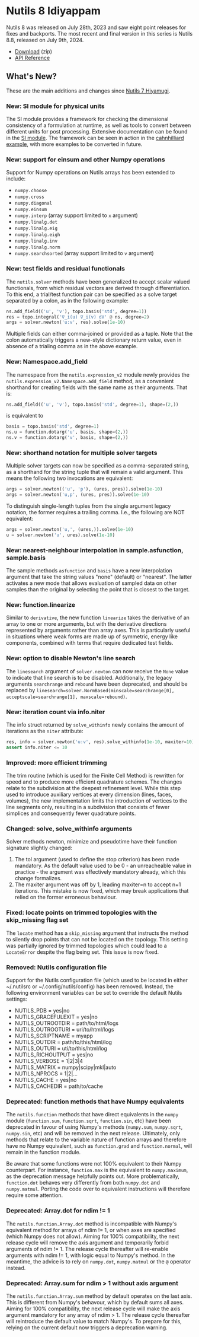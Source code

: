 # Nutils 8 Idiyappam

Nutils 8 was released on July 28th, 2023 and saw eight point releases for fixes
and backports. The most recent and final version in this series is Nutils 8.8,
released on July 9th, 2024.
- [Download](https://github.com/evalf/nutils/archive/refs/tags/v8.8.zip) (zip)
- [API Reference](https://docs.nutils.org/en/v8.8/)

## What's New?

These are the main additions and changes since [Nutils 7
Hiyamugi](release-7.md).

### New: SI module for physical units

The SI module provides a framework for checking the dimensional consistency of
a formulation at runtime, as well as tools to convert between different units
for post processing. Extensive documentation can be found in the [SI
module](https://docs.nutils.org/en/v8.0/nutils/SI/#module-nutils.SI). The
framework can be seen in action in the [cahnhilliard
example](https://examples.nutils.org/official-cahnhilliard/), with more
examples to be converted in future.

### New: support for einsum and other Numpy operations

Support for Numpy operations on Nutils arrays has been extended to include:

- `numpy.choose`
- `numpy.cross`
- `numpy.diagonal`
- `numpy.einsum`
- `numpy.interp` (array support limited to `x` argument)
- `numpy.linalg.det`
- `numpy.linalg.eig`
- `numpy.linalg.eigh`
- `numpy.linalg.inv`
- `numpy.linalg.norm`
- `numpy.searchsorted` (array support limited to `v` argument)

### New: test fields and residual functionals

The `nutils.solver` methods have been generalized to accept scalar valued
functionals, from which residual vectors are derived through differentiation.
To this end, a trial/test function pair can be specified as a solve target
separated by a colon, as in the following example:

```python
ns.add_field(('u', 'v'), topo.basis('std', degree=1))
res = topo.integral('∇_i(u) ∇_i(v) dV' @ ns, degree=2)
args = solver.newton('u:v', res).solve(1e-10)
```

Multiple fields can either comma-joined or provided as a tuple. Note that the
colon automatically triggers a new-style dictionary return value, even in
absence of a trialing comma as in the above example.

### New: Namespace.add_field

The namespace from the `nutils.expression_v2` module newly provides the
`nutils.expression_v2.Namespace.add_field` method, as a convenient shorthand
for creating fields with the same name as their arguments. That is:

```python
ns.add_field(('u', 'v'), topo.basis('std', degree=1), shape=(2,))
```

is equivalent to

```python
basis = topo.basis('std', degree=1)
ns.u = function.dotarg('u', basis, shape=(2,))
ns.v = function.dotarg('v', basis, shape=(2,))
```

### New: shorthand notation for multiple solver targets

Multiple solver targets can now be specified as a comma-separated string, as a
shorthand for the string tuple that will remain a valid argument. This means
the following two invocations are equivalent:

```python
args = solver.newton(('u', 'p'), (ures, pres)).solve(1e-10)
args = solver.newton('u,p', (ures, pres)).solve(1e-10)
```

To distinguish single-length tuples from the single argument legacy notation,
the former requires a trailing comma. I.e., the following are NOT equivalent:

```python
args = solver.newton('u,', (ures,)).solve(1e-10)
u = solver.newton('u', ures).solve(1e-10)
```
### New: nearest-neighbour interpolation in sample.asfunction, sample.basis

The sample methods `asfunction` and `basis` have a new interpolation argument
that take the string values "none" (default) or "nearest". The latter activates
a new mode that allows evaluation of sampled data on other samples than the
original by selecting the point that is closest to the target.

### New: function.linearize

Similar to `derivative`, the new function `linearize` takes the derivative of
an array to one or more arguments, but with the derivative directions
represented by arguments rather than array axes. This is particularly useful in
situations where weak forms are made up of symmetric, energy like components,
combined with terms that require dedicated test fields.

### New: option to disable Newton's line search

The `linesearch` argument of `solver.newton` can now receive the `None` value
to indicate that line search is to be disabled. Additionally, the legacy
arguments `searchrange` and `rebound` have been deprecated, and should be
replaced by `linesearch=solver.NormBased(minscale=searchrange[0],
acceptscale=searchrange[1], maxscale=rebound)`.

### New: iteration count via info.niter

The info struct returned by `solve_withinfo` newly contains the amount of
iterations as the `niter` attribute:

```python
res, info = solver.newton('u:v', res).solve_withinfo(1e-10, maxiter=10)
assert info.niter <= 10
```
### Improved: more efficient trimming

The trim routine (which is used for the Finite Cell Method) is rewritten for
speed and to produce more efficient quadrature schemes. The changes relate to
the subdivision at the deepest refinement level. While this step used to
introduce auxiliary vertices at every dimension (lines, faces, volumes), the
new implementation limits the introduction of vertices to the line segments
only, resulting in a subdivision that consists of fewer simplices and
consequently fewer quadrature points.

### Changed: solve, solve_withinfo arguments

Solver methods newton, minimize and pseudotime have their function signature
slightly changed:
1. The tol argument (used to define the stop criterion) has been made
   mandatory. As the default value used to be 0 - an unreacheable value in
   practice - the argument was effectively mandatory already, which this change
   formalizes.
2. The maxiter argument was off by 1, leading maxiter=n to accept
   n+1 iterations. This mistake is now fixed, which may break applications that
   relied on the former erroneous behaviour.

### Fixed: locate points on trimmed topologies with the skip_missing flag set

The `locate` method has a `skip_missing` argument that instructs the method to
silently drop points that can not be located on the topology. This setting was
partially ignored by trimmed topologies which could lead to a `LocateError`
despite the flag being set. This issue is now fixed.

### Removed: Nutils configuration file

Support for the Nutils configuration file (which used to be located in either
~/.nutilsrc or ~/.config/nutils/config) has been removed. Instead, the
following environment variables can be set to override the default Nutils
settings:

  - NUTILS_PDB  = yes|no
  - NUTILS_GRACEFULEXIT = yes|no
  - NUTILS_OUTROOTDIR = path/to/html/logs
  - NUTILS_OUTROOTURI = uri/to/html/logs
  - NUTILS_SCRIPTNAME = myapp
  - NUTILS_OUTDIR = path/to/this/html/log
  - NUTILS_OUTURI = uti/to/this/html/log
  - NUTILS_RICHOUTPUT = yes|no
  - NUTILS_VERBOSE = 1|2|3|4
  - NUTILS_MATRIX = numpy|scipy|mkl|auto
  - NUTILS_NPROCS = 1|2|...
  - NUTILS_CACHE = yes|no
  - NUTILS_CACHEDIR = path/to/cache

### Deprecated: function methods that have Numpy equivalents

The `nutils.function` methods that have direct equivalents in the `numpy`
module (`function.sum`, `function.sqrt`, `function.sin`, etc) have been
deprecated in favour of using Numpy's methods (`numpy.sum`, `numpy.sqrt`,
`numpy.sin`, etc) and will be removed in the next release. Ultimately, only
methods that relate to the variable nature of function arrays and therefore
have no Numpy equivalent, such as `function.grad` and `function.normal`, will
remain in the function module.

Be aware that some functions were not 100% equivalent to their Numpy
counterpart. For instance, `function.max` is the equivalent to `numpy.maximum`,
as the deprecation message helpfully points out. More problematically,
`function.dot` behaves very differently from both `numpy.dot` and
`numpy.matmul`. Porting the code over to equivalent instructions will therefore
require some attention.

### Deprecated: Array.dot for ndim != 1

The `nutils.function.Array.dot` method is incompatible with Numpy's equivalent
method for arrays of ndim != 1, or when axes are specified (which Numpy does
not allow). Aiming for 100% compatibility, the next release cycle will remove
the axis argument and temporarily forbid arguments of ndim != 1. The release
cycle thereafter will re-enable arguments with ndim != 1, with logic equal to
Numpy's method. In the meantime, the advice is to rely on `numpy.dot`,
`numpy.matmul` or the `@` operator instead.

### Deprecated: Array.sum for ndim > 1 without axis argument

The `nutils.function.Array.sum` method by default operates on the last axis.
This is different from Numpy's behavour, which by default sums all axes. Aiming
for 100% compatibility, the next release cycle will make the axis argument
mandatory for any array of ndim > 1. The release cycle thereafter will
reintroduce the default value to match Numpy's. To prepare for this, relying on
the current default now triggers a deprecation warning.
